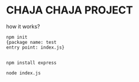 # CHAJA CHAJA PROJECT

how it works?

```
npm init
{package name: test
entry point: index.js}


npm install express
```


```
node index.js
```
